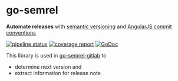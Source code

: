 # go-semrel

**Automate releases** with [semantic versioning](https://semver.org/) and
[AngularJS commit conventions](https://gist.github.com/stephenparish/9941e89d80e2bc58a153#format-of-the-commit-message)

[![pipeline status](https://gitlab.com/juhani/go-semrel/badges/master/pipeline.svg)](https://gitlab.com/juhani/go-semrel/commits/master)
[![coverage report](https://gitlab.com/juhani/go-semrel/badges/master/coverage.svg)](https://gitlab.com/juhani/go-semrel/commits/master)
[![GoDoc](https://godoc.org/github.com/juranki/go-semrel?status.svg)](https://godoc.org/github.com/juranki/go-semrel)


This library is used in [go-semrel-gitlab](https://juhani.gitlab.io/go-semrel-gitlab/)
to

- determine next version and 
- extract information for release note

